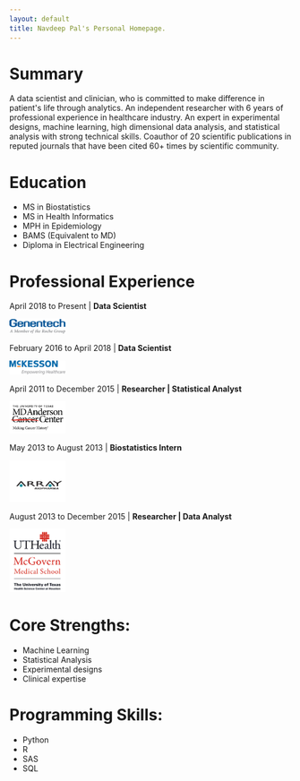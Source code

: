 ```yaml
---
layout: default
title: Navdeep Pal's Personal Homepage.
---
```


# Summary
A data scientist and clinician, who is committed to make difference in patient's life through analytics. An independent researcher with 6 years of professional experience in healthcare industry. An expert in experimental designs, machine learning, high dimensional data analysis, and statistical analysis with strong technical skills. Coauthor of 20 scientific publications in reputed journals that have been cited 60+ times by scientific community.

# Education
* MS in Biostatistics
* MS in Health Informatics
* MPH in Epidemiology
* BAMS (Equivalent to MD)
* Diploma in Electrical Engineering

# Professional Experience

April 2018 to Present | **Data Scientist**

<img src="images/gene.png" alt="Mckesson" style="width: 100px;"/>


February 2016 to April 2018 | **Data Scientist**

<img src="images/mck.png" alt="Mckesson" style="width: 100px;"/>


April 2011 to December 2015 | **Researcher | Statistical Analyst**

<img src="images/md-anderson.jpg" alt="Mckesson" style="width: 100px;"/>


May 2013 to August 2013 | **Biostatistics Intern**

<img src="images/array.png" alt="Mckesson" style="width: 100px;"/>


August 2013 to December 2015 | **Researcher | Data Analyst**

<img src="images/utmed.png" alt="Mckesson" style="width: 100px;"/>


# Core Strengths:

* Machine Learning
* Statistical Analysis
* Experimental designs
* Clinical expertise

# Programming Skills:

* Python
* R
* SAS
* SQL
